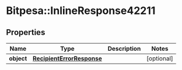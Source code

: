 # Bitpesa::InlineResponse42211

## Properties
Name | Type | Description | Notes
------------ | ------------- | ------------- | -------------
**object** | [**RecipientErrorResponse**](RecipientErrorResponse.md) |  | [optional] 


